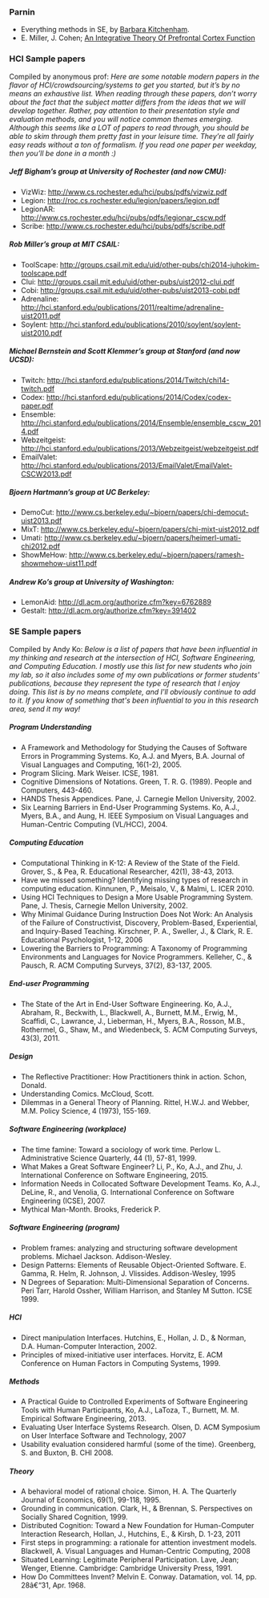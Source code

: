 ### Parnin

* Everything methods in SE, by [Barbara Kitchenham](http://dblp.uni-trier.de/pers/hd/k/Kitchenham:Barbara_A=).
* E. Miller, J. Cohen; [An Integrative Theory Of Prefrontal Cortex Function](http://matt.colorado.edu/teaching/highcog/readings/mc1.pdf)

### HCI Sample papers

Compiled by anonymous prof:
*Here are some notable modern papers in the flavor of HCI/crowdsourcing/systems to get you started, but it’s by no means an exhaustive list.
When reading through these papers, don’t worry about the fact that the subject matter differs from the ideas that we will develop together. Rather, pay attention to their presentation style and evaluation methods, and you will notice common themes emerging.
Although this seems like a LOT of papers to read through, you should be able to skim through them pretty fast in your leisure time. They’re all fairly easy reads without a ton of formalism. If you read one paper per weekday, then you’ll be done in a month :)*

##### Jeff Bigham’s group at University of Rochester (and now CMU):
* VizWiz: http://www.cs.rochester.edu/hci/pubs/pdfs/vizwiz.pdf
* Legion: http://roc.cs.rochester.edu/legion/papers/legion.pdf
* LegionAR: http://www.cs.rochester.edu/hci/pubs/pdfs/legionar_cscw.pdf
* Scribe: http://www.cs.rochester.edu/hci/pubs/pdfs/scribe.pdf

##### Rob Miller’s group at MIT CSAIL:
* ToolScape: http://groups.csail.mit.edu/uid/other-pubs/chi2014-juhokim-toolscape.pdf
* Clui: http://groups.csail.mit.edu/uid/other-pubs/uist2012-clui.pdf
* Cobi: http://groups.csail.mit.edu/uid/other-pubs/uist2013-cobi.pdf
* Adrenaline: http://hci.stanford.edu/publications/2011/realtime/adrenaline-uist2011.pdf
* Soylent: http://hci.stanford.edu/publications/2010/soylent/soylent-uist2010.pdf

##### Michael Bernstein and Scott Klemmer’s group at Stanford (and now UCSD):
* Twitch: http://hci.stanford.edu/publications/2014/Twitch/chi14-twitch.pdf
* Codex: http://hci.stanford.edu/publications/2014/Codex/codex-paper.pdf
* Ensemble: http://hci.stanford.edu/publications/2014/Ensemble/ensemble_cscw_2014.pdf
* Webzeitgeist: http://hci.stanford.edu/publications/2013/Webzeitgeist/webzeitgeist.pdf
* EmailValet: http://hci.stanford.edu/publications/2013/EmailValet/EmailValet-CSCW2013.pdf

##### Bjoern Hartmann’s group at UC Berkeley:
* DemoCut: http://www.cs.berkeley.edu/~bjoern/papers/chi-democut-uist2013.pdf
* MixT: http://www.cs.berkeley.edu/~bjoern/papers/chi-mixt-uist2012.pdf
* Umati: http://www.cs.berkeley.edu/~bjoern/papers/heimerl-umati-chi2012.pdf
* ShowMeHow: http://www.cs.berkeley.edu/~bjoern/papers/ramesh-showmehow-uist11.pdf

##### Andrew Ko’s group at University of Washington:
* LemonAid: http://dl.acm.org/authorize.cfm?key=6762889
* Gestalt: http://dl.acm.org/authorize.cfm?key=391402

### SE Sample papers

Compiled by Andy Ko:
*Below is a list of papers that have been influential in my thinking and research at the intersection of HCI, Software Engineering, and Computing Education. I mostly use this list for new students who join my lab, so it also includes some of my own publications or former students' publications, because they represent the type of research that I enjoy doing.
This list is by no means complete, and I'll obviously continue to add to it. If you know of something that's been influential to you in this research area, send it my way!*

##### Program Understanding

* A Framework and Methodology for Studying the Causes of Software Errors in Programming Systems. Ko, A.J. and Myers, B.A. Journal of Visual Languages and Computing, 16(1-2), 2005.
* Program Slicing. Mark Weiser. ICSE, 1981.
* Cognitive Dimensions of Notations. Green, T. R. G. (1989). People and Computers, 443-460.
* HANDS Thesis Appendices. Pane, J. Carnegie Mellon University, 2002.
* Six Learning Barriers in End-User Programming Systems. Ko, A.J., Myers, B.A., and Aung, H. IEEE Symposium on Visual Languages and Human-Centric Computing (VL/HCC), 2004.

##### Computing Education

* Computational Thinking in K-12: A Review of the State of the Field. Grover, S., & Pea, R. Educational Researcher, 42(1), 38-43, 2013.
* Have we missed something? Identifying missing types of research in computing education. Kinnunen, P., Meisalo, V., & Malmi, L. ICER 2010.
* Using HCI Techniques to Design a More Usable Programming System. Pane, J. Thesis, Carnegie Mellon University, 2002.
* Why Minimal Guidance During Instruction Does Not Work: An Analysis of the Failure of Constructivist, Discovery, Problem-Based, Experiential, and Inquiry-Based Teaching. Kirschner, P. A., Sweller, J., & Clark, R. E. Educational Psychologist, 1-12, 2006
* Lowering the Barriers to Programming: A Taxonomy of Programming Environments and Languages for Novice Programmers. Kelleher, C., & Pausch, R. ACM Computing Surveys, 37(2), 83-137, 2005.

##### End-user Programming

* The State of the Art in End-User Software Engineering. Ko, A.J., Abraham, R., Beckwith, L., Blackwell, A., Burnett, M.M., Erwig, M., Scaffidi, C., Lawrance, J., Lieberman, H., Myers, B.A., Rosson, M.B., Rothermel, G., Shaw, M., and Wiedenbeck, S. ACM Computing Surveys, 43(3), 2011.

##### Design

* The Reflective Practitioner: How Practitioners think in action. Schon, Donald.
* Understanding Comics. McCloud, Scott.
* Dilemmas in a General Theory of Planning. Rittel, H.W.J. and Webber, M.M. Policy Science, 4 (1973), 155-169.

##### Software Engineering (workplace)

* The time famine: Toward a sociology of work time. Perlow L. Administrative Science Quarterly, 44 (1), 57-81, 1999.
* What Makes a Great Software Engineer? Li, P., Ko, A.J., and Zhu, J. International Conference on Software Engineering, 2015.
* Information Needs in Collocated Software Development Teams. Ko, A.J., DeLine, R., and Venolia, G. International Conference on Software Engineering (ICSE), 2007.
* Mythical Man-Month. Brooks, Frederick P.

##### Software Engineering (program)

* Problem frames: analyzing and structuring software development problems. Michael Jackson. Addison-Wesley.
* Design Patterns: Elements of Reusable Object-Oriented Software. E. Gamma, R. Helm, R. Johnson, J. Vlissides. Addison-Wesley, 1995
* N Degrees of Separation: Multi-Dimensional Separation of Concerns. Peri Tarr, Harold Ossher, William Harrison, and Stanley M Sutton. ICSE 1999.

##### HCI

* Direct manipulation Interfaces. Hutchins, E., Hollan, J. D., & Norman, D.A. Human-Computer Interaction, 2002.
* Principles of mixed-initiative user interfaces. Horvitz, E. ACM Conference on Human Factors in Computing Systems, 1999.

##### Methods

* A Practical Guide to Controlled Experiments of Software Engineering Tools with Human Participants, Ko, A.J., LaToza, T., Burnett, M. M. Empirical Software Engineering, 2013.
* Evaluating User Interface Systems Research. Olsen, D. ACM Symposium on User Interface Software and Technology, 2007
* Usability evaluation considered harmful (some of the time). Greenberg, S. and Buxton, B. CHI 2008.

##### Theory

* A behavioral model of rational choice. Simon, H. A. The Quarterly Journal of Economics, 69(1), 99-118, 1995.
* Grounding in communication. Clark, H., & Brennan, S. Perspectives on Socially Shared Cognition, 1999.
* Distributed Cognition: Toward a New Foundation for Human-Computer Interaction Research, Hollan, J., Hutchins, E., & Kirsh, D. 1-23, 2011
* First steps in programming: a rationale for attention investment models. Blackwell, A. Visual Languages and Human-Centric Computing, 2008
* Situated Learning: Legitimate Peripheral Participation. Lave, Jean; Wenger, Etienne. Cambridge: Cambridge University Press, 1991.
* How Do Committees Invent? Melvin E. Conway. Datamation, vol. 14, pp. 28â€“31, Apr. 1968.
